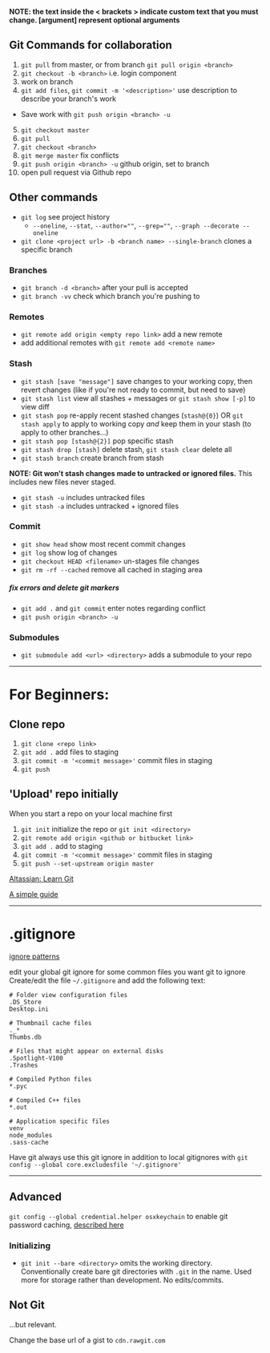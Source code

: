 
**NOTE: the text inside the < brackets \> indicate custom text that you must change. [argument] represent optional arguments**

## Git Commands for collaboration

1. `git pull` from master, or from branch `git pull origin <branch>`
2. `git checkout -b <branch>` i.e. login component
3. work on branch
4. `git add files`, `git commit -m '<description>'` use description to describe your branch's work
  * Save work with `git push origin <branch> -u`
5. `git checkout master`
6. `git pull`
7. `git checkout <branch>`
8. `git merge master` fix conflicts
9. `git push origin <branch> -u` github origin, set to branch
10. open pull request via Github repo


## Other commands

- `git log` see project history
  - `--oneline`, `--stat`, `--author=""`, `--grep=""`, `--graph --decorate --oneline`
- `git clone <project url> -b <branch name> --single-branch` clones a specific branch

### Branches
- `git branch -d <branch>` after your pull is accepted
- `git branch -vv` check which branch you're pushing to

### Remotes
- `git remote add origin <empty repo link>` add a new remote
- add additional remotes with `git remote add <remote name>`

### Stash
- `git stash [save "message"]` save changes to your working copy, then revert changes (like if you're not ready to commit, but need to save)
- `git stash list` view all stashes + messages or `git stash show [-p]` to view diff
- `git stash pop` re-apply recent stashed changes (`stash@{0}`) OR `git stash apply` to apply to working copy _and_ keep them in your stash (to apply to other branches...)
- `git stash pop [stash@{2}]` pop specific stash
- `git stash drop [stash]` delete stash, `git stash clear` delete all
- `git stash branch` create branch from stash

**NOTE: Git won't stash changes made to untracked or ignored files.** This includes new files never staged.
- `git stash -u` includes untracked files
- `git stash -a` includes untracked + ignored files

### Commit
- `git show head` show most recent commit changes
- `git log` show log of changes
- `git checkout HEAD <filename>` un-stages file changes
- `git rm -rf --cached` remove all cached in staging area

##### fix errors and delete git markers
- `git add .` and `git commit` enter notes regarding conflict
- `git push origin <branch> -u`

### Submodules
- `git submodule add <url> <directory>` adds a submodule to your repo

---

# For Beginners:
## Clone repo
1. `git clone <repo link>`
2. `git add .` add files to staging
3. `git commit -m '<commit message>'` commit files in staging
4. `git push`

## 'Upload' repo initially
When you start a repo on your local machine first
1. `git init` initialize the repo or `git init <directory>`
2. `git remote add origin <github or bitbucket link>`
3. `git add .` add to staging
4. `git commit -m '<commit message>'` commit files in staging
5. `git push --set-upstream origin master`

[Altassian: Learn Git](https://www.atlassian.com/git/tutorials/setting-up-a-repository)

[A simple guide](http://rogerdudler.github.io/git-guide/)

---

# .gitignore
[ignore patterns](https://www.atlassian.com/git/tutorials/gitignore)

edit your global git ignore for some common files you want git to ignore
Create/edit the file `~/.gitignore` and add the following text:
```
# Folder view configuration files
.DS_Store
Desktop.ini

# Thumbnail cache files
._*
Thumbs.db

# Files that might appear on external disks
.Spotlight-V100
.Trashes

# Compiled Python files
*.pyc

# Compiled C++ files
*.out

# Application specific files
venv
node_modules
.sass-cache
```

Have git always use this git ignore in addition to local gitignores with `git config --global core.excludesfile '~/.gitignore'`

---

## Advanced
`git config --global credential.helper osxkeychain` to enable git password caching, [described here](https://help.github.com/articles/set-up-git/)


### Initializing
- `git init --bare <directory>` omits the working directory. Conventionally create bare git directories with `.git` in the name. Used more for storage rather than development. No edits/commits.

## Not Git
...but relevant.

Change the base url of a gist to `cdn.rawgit.com`
